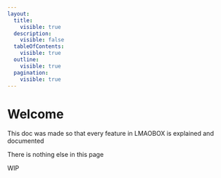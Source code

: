 ```yaml
---
layout:
  title:
    visible: true
  description:
    visible: false
  tableOfContents:
    visible: true
  outline:
    visible: true
  pagination:
    visible: true
---
```


# Welcome

This doc was made so that every feature in LMAOBOX is explained and documented

There is nothing else in this page

WIP

